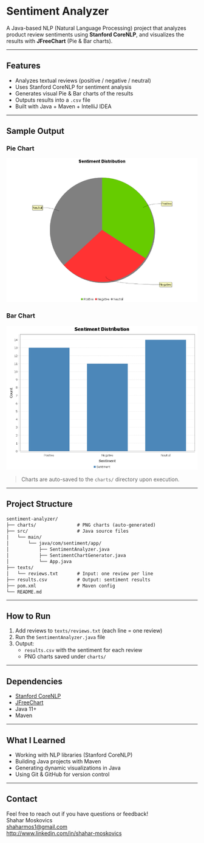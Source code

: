 #  Sentiment Analyzer

A Java-based NLP (Natural Language Processing) project that analyzes product review sentiments using **Stanford CoreNLP**, and visualizes the results with **JFreeChart** (Pie & Bar charts).

---

##  Features

-  Analyzes textual reviews (positive / negative / neutral)
-  Uses Stanford CoreNLP for sentiment analysis
-  Generates visual Pie & Bar charts of the results
-  Outputs results into a `.csv` file
-  Built with Java + Maven + IntelliJ IDEA

---

##  Sample Output

###  Pie Chart
![Pie Chart](sentiment_2025-03-24_18-36.png)

###  Bar Chart
![Bar Chart](sentiment_bar_2025-03-24_18-36.png)

> Charts are auto-saved to the `charts/` directory upon execution.

---

##  Project Structure

```
sentiment-analyzer/
├── charts/               # PNG charts (auto-generated)
├── src/                  # Java source files
│   └── main/
│       └── java/com/sentiment/app/
│           ├── SentimentAnalyzer.java
│           ├── SentimentChartGenerator.java
│           └── App.java
├── texts/
│   └── reviews.txt       # Input: one review per line
├── results.csv           # Output: sentiment results
├── pom.xml               # Maven config
└── README.md
```

---

##  How to Run

1. Add reviews to `texts/reviews.txt` (each line = one review)
2. Run the `SentimentAnalyzer.java` file
3. Output:
   -  `results.csv` with the sentiment for each review
   -  PNG charts saved under `charts/`

---

##  Dependencies

- [Stanford CoreNLP](https://stanfordnlp.github.io/CoreNLP/)
- [JFreeChart](http://www.jfree.org/jfreechart/)
- Java 11+
- Maven

---

##  What I Learned

- Working with NLP libraries (Stanford CoreNLP)
- Building Java projects with Maven
- Generating dynamic visualizations in Java
- Using Git & GitHub for version control

---

##  Contact

Feel free to reach out if you have questions or feedback!  
Shahar Moskovics  
shaharmos1@gmail.com  
http://www.linkedin.com/in/shahar-moskovics

